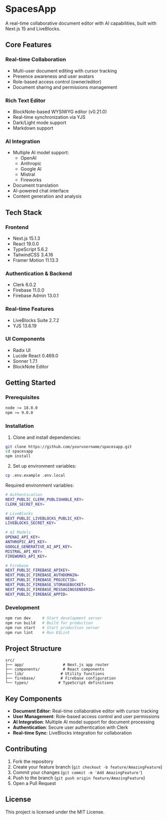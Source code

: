 # SpacesApp

A real-time collaborative document editor with AI capabilities, built with Next.js 15 and LiveBlocks.

## Core Features

### Real-time Collaboration

- Multi-user document editing with cursor tracking
- Presence awareness and user avatars
- Role-based access control (owner/editor)
- Document sharing and permissions management

### Rich Text Editor

- BlockNote-based WYSIWYG editor (v0.21.0)
- Real-time synchronization via YJS
- Dark/Light mode support
- Markdown support

### AI Integration

- Multiple AI model support:
  - OpenAI
  - Anthropic
  - Google AI
  - Mistral
  - Fireworks
- Document translation
- AI-powered chat interface
- Content generation and analysis

## Tech Stack

### Frontend

- Next.js 15.1.3
- React 19.0.0
- TypeScript 5.6.2
- TailwindCSS 3.4.16
- Framer Motion 11.13.3

### Authentication & Backend

- Clerk 6.0.2
- Firebase 11.0.0
- Firebase Admin 13.0.1

### Real-time Features

- LiveBlocks Suite 2.7.2
- YJS 13.6.19

### UI Components

- Radix UI
- Lucide React 0.469.0
- Sonner 1.7.1
- BlockNote Editor

## Getting Started

### Prerequisites

```bash
node >= 18.0.0
npm >= 9.0.0
```

### Installation

1. Clone and install dependencies:

```bash
git clone https://github.com/yourusername/spacesapp.git
cd spacesapp
npm install
```

2. Set up environment variables:

```bash
cp .env.example .env.local
```

Required environment variables:

```bash
# Authentication
NEXT_PUBLIC_CLERK_PUBLISHABLE_KEY=
CLERK_SECRET_KEY=

# LiveBlocks
NEXT_PUBLIC_LIVEBLOCKS_PUBLIC_KEY=
LIVEBLOCKS_SECRET_KEY=

# AI Models
OPENAI_API_KEY=
ANTHROPIC_API_KEY=
GOOGLE_GENERATIVE_AI_API_KEY=
MISTRAL_API_KEY=
FIREWORKS_API_KEY=

# Firebase
NEXT_PUBLIC_FIREBASE_APIKEY=
NEXT_PUBLIC_FIREBASE_AUTHDOMAIN=
NEXT_PUBLIC_FIREBASE_PROJECTID=
NEXT_PUBLIC_FIREBASE_STORAGEBUCKET=
NEXT_PUBLIC_FIREBASE_MESSAGINGSENDERID=
NEXT_PUBLIC_FIREBASE_APPID=
```

### Development

```bash
npm run dev     # Start development server
npm run build   # Build for production
npm run start   # Start production server
npm run lint    # Run ESLint
```

## Project Structure

```
src/
├── app/                 # Next.js app router
├── components/          # React components
├── lib/                # Utility functions
├── firebase/           # Firebase configuration
└── types/             # TypeScript definitions
```

## Key Components

- **Document Editor**: Real-time collaborative editor with cursor tracking
- **User Management**: Role-based access control and user permissions
- **AI Integration**: Multiple AI model support for document processing
- **Authentication**: Secure user authentication with Clerk
- **Real-time Sync**: LiveBlocks integration for collaboration

## Contributing

1. Fork the repository
2. Create your feature branch (`git checkout -b feature/AmazingFeature`)
3. Commit your changes (`git commit -m 'Add AmazingFeature'`)
4. Push to the branch (`git push origin feature/AmazingFeature`)
5. Open a Pull Request

## License

This project is licensed under the MIT License.
